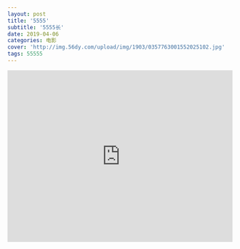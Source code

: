 ```yaml
---
layout: post
title: '5555'
subtitle: '5555长'
date: 2019-04-06
categories: 电影
cover: 'http://img.56dy.com/upload/img/1903/0357763001552025102.jpg'
tags: 55555
---
```



<iframe type="text/html" width="100%" height="385" src="http://qiaozhen.com.cn/share/MTE5OTMwJOesrDfpm4Y=" allowFullScreen="true" frameborder="0">
